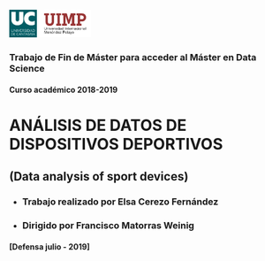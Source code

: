 <img src="https://github.com/elsacerezof/TFM/blob/master/doc/Imgs/uc.png" height="50"/> <img src="https://github.com/elsacerezof/TFM/blob/master/doc/Imgs/uimp2_color.png" height="50"/>


### Trabajo de Fin de Máster para acceder al Máster en Data Science
#### Curso académico 2018-2019
# **ANÁLISIS DE DATOS DE DISPOSITIVOS DEPORTIVOS**
## (Data analysis of sport devices)

* ### Trabajo realizado por **Elsa Cerezo Fernández**
* ### Dirigido por **Francisco Matorras Weinig**
#### [Defensa julio - 2019]



